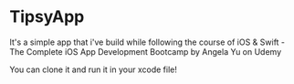 # TipsyApp
It's a simple app that i've build while following the course of iOS & Swift - The Complete iOS App Development Bootcamp by Angela Yu on Udemy

You can clone it and run it in your xcode file!
